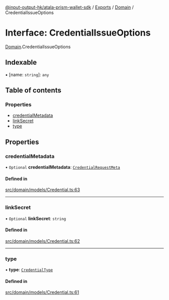 [@input-output-hk/atala-prism-wallet-sdk](../README.md) / [Exports](../modules.md) / [Domain](../modules/Domain.md) / CredentialIssueOptions

# Interface: CredentialIssueOptions

[Domain](../modules/Domain.md).CredentialIssueOptions

## Indexable

▪ [name: `string`]: `any`

## Table of contents

### Properties

- [credentialMetadata](Domain.CredentialIssueOptions.md#credentialmetadata)
- [linkSecret](Domain.CredentialIssueOptions.md#linksecret)
- [type](Domain.CredentialIssueOptions.md#type)

## Properties

### credentialMetadata

• `Optional` **credentialMetadata**: [`CredentialRequestMeta`](Domain.Anoncreds.CredentialRequestMeta.md)

#### Defined in

[src/domain/models/Credential.ts:63](https://github.com/input-output-hk/atala-prism-wallet-sdk-ts/blob/3f28060/src/domain/models/Credential.ts#L63)

___

### linkSecret

• `Optional` **linkSecret**: `string`

#### Defined in

[src/domain/models/Credential.ts:62](https://github.com/input-output-hk/atala-prism-wallet-sdk-ts/blob/3f28060/src/domain/models/Credential.ts#L62)

___

### type

• **type**: [`CredentialType`](../enums/Domain.CredentialType.md)

#### Defined in

[src/domain/models/Credential.ts:61](https://github.com/input-output-hk/atala-prism-wallet-sdk-ts/blob/3f28060/src/domain/models/Credential.ts#L61)
